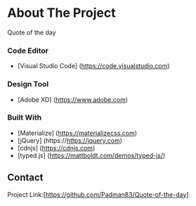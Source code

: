# About The Project 
Quote of the day


### Code Editor
* [Visual Studio Code] (https://code.visualstudio.com)

### Design Tool
* [Adobe XD] (https://www.adobe.com)

### Built With
* [Materialize] (https://materializecss.com)
* [jQuery] (https://https://jquery.com)
* [cdnjs] (https://cdnjs.com)
* [typed.js] (https://mattboldt.com/demos/typed-js/)

## Contact
Project Link:[https://github.com/Padman83/Quote-of-the-day]
